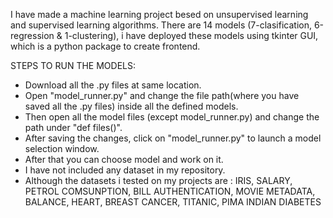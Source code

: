 I have made a machine learning project besed on unsupervised learning and supervised learning algorithms.
There are 14 models (7-clasification, 6-regression & 1-clustering), i have deployed these models using tkinter GUI, which is a python package to create frontend.

STEPS TO RUN THE MODELS:
- Download all the .py files at same location.
- Open "model_runner.py" and change the file path(where you have saved all the .py files) inside all the defined models.
- Then open all the model files (except model_runner.py) and change the path under "def files()".
- After saving the changes, click on "model_runner.py" to launch a model selection window.
- After that you can choose model and work on it.
- I have not included any dataset in my repository.
- Although the datasets i tested on my projects are : IRIS, SALARY, PETROL COMSUNPTION, BILL AUTHENTICATION, MOVIE METADATA, BALANCE, HEART, BREAST CANCER, TITANIC, PIMA INDIAN DIABETES
